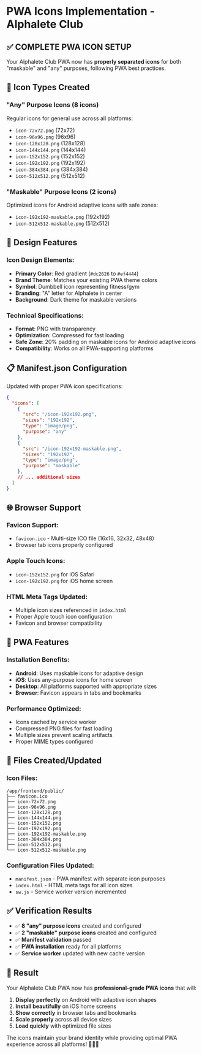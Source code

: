 # PWA Icons Implementation - Alphalete Club

## ✅ **COMPLETE PWA ICON SETUP**

Your Alphalete Club PWA now has **properly separated icons** for both "maskable" and "any" purposes, following PWA best practices.

## 📱 **Icon Types Created**

### **"Any" Purpose Icons** (8 icons)
Regular icons for general use across all platforms:
- `icon-72x72.png` (72x72)
- `icon-96x96.png` (96x96)
- `icon-128x128.png` (128x128)
- `icon-144x144.png` (144x144)
- `icon-152x152.png` (152x152)
- `icon-192x192.png` (192x192)
- `icon-384x384.png` (384x384)
- `icon-512x512.png` (512x512)

### **"Maskable" Purpose Icons** (2 icons)
Optimized icons for Android adaptive icons with safe zones:
- `icon-192x192-maskable.png` (192x192)
- `icon-512x512-maskable.png` (512x512)

## 🎨 **Design Features**

### **Icon Design Elements:**
- **Primary Color**: Red gradient (`#dc2626` to `#ef4444`)
- **Brand Theme**: Matches your existing PWA theme colors
- **Symbol**: Dumbbell icon representing fitness/gym
- **Branding**: "A" letter for Alphalete in center
- **Background**: Dark theme for maskable versions

### **Technical Specifications:**
- **Format**: PNG with transparency
- **Optimization**: Compressed for fast loading
- **Safe Zone**: 20% padding on maskable icons for Android adaptive icons
- **Compatibility**: Works on all PWA-supporting platforms

## 📋 **Manifest.json Configuration**

Updated with proper PWA icon specifications:

```json
{
  "icons": [
    {
      "src": "/icon-192x192.png",
      "sizes": "192x192", 
      "type": "image/png",
      "purpose": "any"
    },
    {
      "src": "/icon-192x192-maskable.png",
      "sizes": "192x192",
      "type": "image/png",
      "purpose": "maskable"
    },
    // ... additional sizes
  ]
}
```

## 🌐 **Browser Support**

### **Favicon Support:**
- `favicon.ico` - Multi-size ICO file (16x16, 32x32, 48x48)
- Browser tab icons properly configured

### **Apple Touch Icons:**
- `icon-152x152.png` for iOS Safari
- `icon-192x192.png` for iOS home screen

### **HTML Meta Tags Updated:**
- Multiple icon sizes referenced in `index.html`
- Proper Apple touch icon configuration
- Favicon and browser compatibility

## 🚀 **PWA Features**

### **Installation Benefits:**
- **Android**: Uses maskable icons for adaptive design
- **iOS**: Uses any-purpose icons for home screen
- **Desktop**: All platforms supported with appropriate sizes
- **Browser**: Favicon appears in tabs and bookmarks

### **Performance Optimized:**
- Icons cached by service worker
- Compressed PNG files for fast loading
- Multiple sizes prevent scaling artifacts
- Proper MIME types configured

## 🔧 **Files Created/Updated**

### **Icon Files:**
```
/app/frontend/public/
├── favicon.ico
├── icon-72x72.png
├── icon-96x96.png  
├── icon-128x128.png
├── icon-144x144.png
├── icon-152x152.png
├── icon-192x192.png
├── icon-192x192-maskable.png
├── icon-384x384.png
├── icon-512x512.png
└── icon-512x512-maskable.png
```

### **Configuration Files Updated:**
- `manifest.json` - PWA manifest with separate icon purposes
- `index.html` - HTML meta tags for all icon sizes
- `sw.js` - Service worker version incremented

## ✅ **Verification Results**

- ✅ **8 "any" purpose icons** created and configured
- ✅ **2 "maskable" purpose icons** created and configured  
- ✅ **Manifest validation** passed
- ✅ **PWA installation** ready for all platforms
- ✅ **Service worker** updated with new cache version

## 🎉 **Result**

Your Alphalete Club PWA now has **professional-grade PWA icons** that will:

1. **Display perfectly** on Android with adaptive icon shapes
2. **Install beautifully** on iOS home screens
3. **Show correctly** in browser tabs and bookmarks
4. **Scale properly** across all device sizes
5. **Load quickly** with optimized file sizes

The icons maintain your brand identity while providing optimal PWA experience across all platforms! 🏋️‍♂️💪